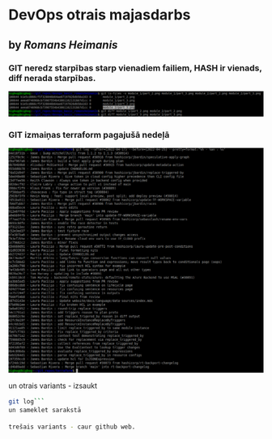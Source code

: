 # DevOps otrais majasdarbs
## by _Romans Heimanis_

### GIT neredz starpības starp vienadiem failiem, HASH ir vienads, diff nerada starpības.
![punkts 13](punkts_13.png)

### GIT izmaiņas terraform pagajušā nedeļā
![punkts_16_1](punkts_16_1.png)

un otrais variants - izsaukt
```sh
git log```
un sameklet sarakstā

trešais variants - caur github web.
